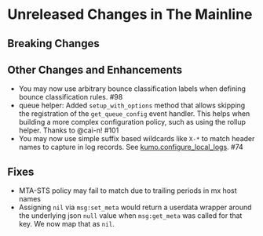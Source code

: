 # Unreleased Changes in The Mainline

## Breaking Changes

## Other Changes and Enhancements

* You may now use arbitrary bounce classification labels when defining bounce classification rules. #98
* queue helper: Added `setup_with_options` method that allows skipping the registration of the
  `get_queue_config` event handler. This helps when building a more complex configuration
  policy, such as using the rollup helper. Thanks to @cai-n! #101
* You may now use simple suffix based wildcards like `X-*` to match header
  names to capture in log records. See
  [kumo.configure_local_logs](../reference/kumo/configure_local_logs.md). #74

## Fixes

* MTA-STS policy may fail to match due to trailing periods in mx host names
* Assigning `nil` via `msg:set_meta` would return a userdata wrapper around the
  underlying json `null` value when `msg:get_meta` was called for that key.  We
  now map that as `nil`.
